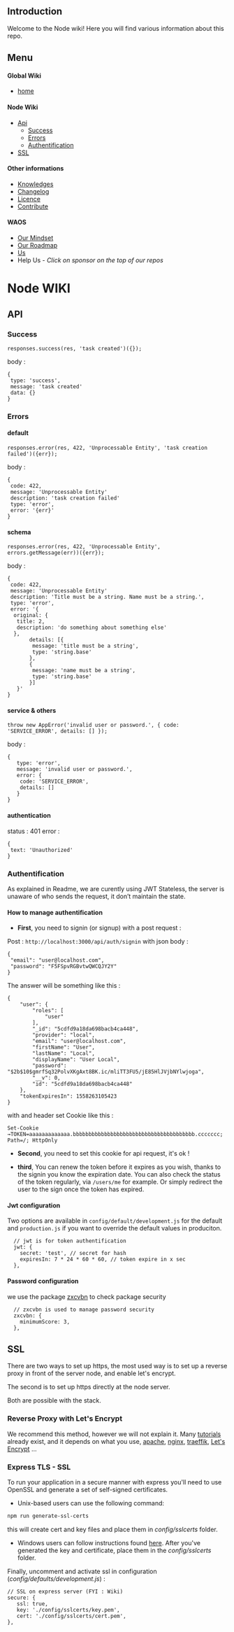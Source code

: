 ## Introduction

Welcome to the Node wiki! Here you will find various information about this repo.

## Menu

#### Global Wiki

* [home](https://github.com/weareopensource/weareopensource.github.io/wiki)

#### Node Wiki

* [Api](https://github.com/weareopensource/Node/blob/master/WIKI.md#API)
  * [Success](https://github.com/weareopensource/Node/blob/master/WIKI.md#Success)
  * [Errors](https://github.com/weareopensource/Node/blob/master/WIKI.md#Errors)
  * [Authentification](https://github.com/weareopensource/Node/blob/master/WIKI.md#Authentification)
* [SSL](https://github.com/weareopensource/Node/blob/master/WIKI.md#SSL)

#### Other informations

* [Knowledges](https://github.com/weareopensource/weareopensource.github.io/wiki/Knowledges-JS)
* [Changelog](https://github.com/weareopensource/Node/blob/master/CHANGELOG.md)
* [Licence](https://github.com/weareopensource/Node/blob/master/LICENSE.md)
* [Contribute](https://github.com/weareopensource/weareopensource.github.io/blob/master/CONTRIBUTE.md)

#### WAOS

* [Our Mindset](https://weareopensource.me/introduction/)
* [Our Roadmap](https://github.com/weareopensource/weareopensource.github.io/projects)
* [Us](https://github.com/weareopensource/weareopensource.github.io/wiki/Us)
* Help Us - *Click on sponsor on the top of our repos*

# Node WIKI

## API

### Success

`responses.success(res, 'task created')({});`

body :

```
{
 type: 'success',
 message: 'task created'
 data: {}
}
```

### Errors

#### default

`responses.error(res, 422, 'Unprocessable Entity', 'task creation failed')({err});`

body :

```
{
 code: 422,
 message: 'Unprocessable Entity'
 description: 'task creation failed'
 type: 'error',
 error: '{err}'
}
```

#### schema

`responses.error(res, 422, 'Unprocessable Entity', errors.getMessage(err))({err});`

body :

```
{
 code: 422,
 message: 'Unprocessable Entity'
 description: 'Title must be a string. Name must be a string.',
 type: 'error',
 error: '{
  original: {
   title: 2,
   description: 'do something about something else'
  },
       details: [{
        message: 'title must be a string',
        type: 'string.base'
       },
       {
        message: 'name must be a string',
        type: 'string.base'
       }]
   }'
}
```

#### service & others

`throw new AppError('invalid user or password.', { code: 'SERVICE_ERROR', details: [] });`

body :

```
{
   type: 'error',
   message: 'invalid user or password.',
   error: {
    code: 'SERVICE_ERROR',
    details: []
   }
}
```

#### authentication

status : 401
error :

```
{
 text: 'Unauthorized'
}
```

### Authentification

As explained in Readme, we are curently using JWT Stateless, the server is unaware of who sends the request, it don’t maintain the state.

#### How to manage authentification

* **First**, you need to signin (or signup) with a post request :

Post : `http://localhost:3000/api/auth/signin`
with json body :

```
{
 "email": "user@localhost.com",
 "password": "F5FSpvRGBvtwQWCQJY2Y"
}
```

The answer will be something like this :

```
{
    "user": {
        "roles": [
            "user"
        ],
        "_id": "5cdfd9a18da698bacb4ca448",
        "provider": "local",
        "email": "user@localhost.com",
        "firstName": "User",
        "lastName": "Local",
        "displayName": "User Local",
        "password": "$2b$10$gmrfSq32PolvXKgAxt8BK.ic/mliTT3FU5/jE85HlJVjbNYlwjoga",
        "__v": 0,
        "id": "5cdfd9a18da698bacb4ca448"
    },
    "tokenExpiresIn": 1558263105423
}
```

with and header set Cookie like this :

```
Set-Cookie →TOKEN=aaaaaaaaaaaaa.bbbbbbbbbbbbbbbbbbbbbbbbbbbbbbbbbbbbbbb.ccccccc; Path=/; HttpOnly
```

* **Second**, you need to set this cookie for api request, it's ok !

* **third**, You can renew the token before it expires as you wish, thanks to the signin you know the expiration date. You can also check the status of the token regularly, via `/users/me` for example. Or simply redirect the user to the sign once the token has expired.

#### Jwt configuration

Two options are available in `config/default/development.js` for the default and `production.js` if you want to override the default values ​​in produciton.

```
  // jwt is for token authentification
  jwt: {
    secret: 'test', // secret for hash
    expiresIn: 7 * 24 * 60 * 60, // token expire in x sec
  },
```

#### Password configuration

we use the package [zxcvbn](https://github.com/dropbox/zxcvbn) to check package security

```
  // zxcvbn is used to manage password security
  zxcvbn: {
    minimumScore: 3,
  },
```

## SSL

There are two ways to set up https, the most used way is to set up a reverse proxy in front of the server node, and enable let's encrypt.

The second is to set up https directly at the node server.

Both are possible with the stack.

### Reverse Proxy with Let's Encrypt

We recommend this method, however we will not explain it. Many [tutorials](https://www.google.com/search?client=safari&rls=en&ei=ZFqwXNGMB43jgweCnbXgCg&q=node+let%27s+encrypt+nginx&oq=node+let%27s+encrypt+nginx&gs_l=psy-ab.3..0i8i13i30l3.9384.13054..13286...0.0..0.52.1036.24......0....1..gws-wiz.......0i71j0i67j0j0i131j0i22i30j0i13i30j0i13i10i30j0i19j0i13i30i19j0i22i30i19j0i22i10i30i19j0i8i13i30i19.ejqWS4vw2Qs) already exist, and it depends on what you use, [apache](https://httpd.apache.org), [nginx](https://www.nginx.com), [traeffik](https://traefik.io), [Let's Encrypt](https://letsencrypt.org) ...

### Express TLS - SSL

To run your application in a secure manner with express you'll need to use OpenSSL and generate a set of self-signed certificates.

* Unix-based users can use the following command:

 ```bash
 npm run generate-ssl-certs
 ```

this will create cert and key files and place them in *config/sslcerts* folder.

* Windows users can follow instructions found [here](http://www.websense.com/support/article/kbarticle/How-to-use-OpenSSL-and-Microsoft-Certification-Authority).
After you've generated the key and certificate, place them in the *config/sslcerts* folder.

Finally, uncomment and activate ssl in configuration (*config/defaults/development.js*) :

```
// SSL on express server (FYI : Wiki)
secure: {
   ssl: true,
   key: './config/sslcerts/key.pem',
   cert: './config/sslcerts/cert.pem',
},
```
